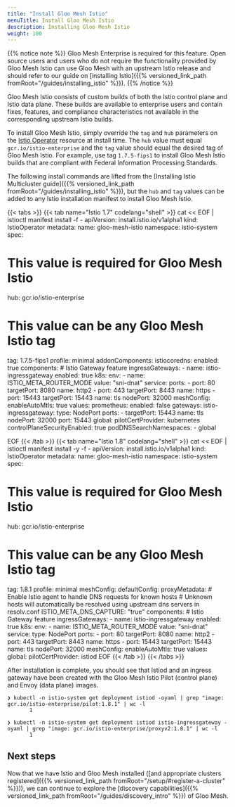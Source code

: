 ```yaml
---
title: "Install Gloo Mesh Istio"
menuTitle: Install Gloo Mesh Istio
description: Installing Gloo Mesh Istio
weight: 100
---
```


{{% notice note %}}
Gloo Mesh Enterprise is required for this feature. Open source users and users who do not require the functionality
provided by Gloo Mesh Istio can use Gloo Mesh with an upstream Istio release and should refer to our guide on [installing Istio]({{% versioned_link_path fromRoot="/guides/installing_istio" %}}).
{{% /notice %}}

Gloo Mesh Istio consists of custom builds of both the Istio control plane and Istio data plane. These builds are available to
enterprise users and contain fixes, features, and compliance characteristics not available in the corresponding upstream
Istio builds.

To install Gloo Mesh Istio, simply override the `tag` and `hub` parameters on the [Istio Operator](https://istio.io/latest/docs/reference/config/istio.operator.v1alpha1/)
resource at install time. The `hub` value must equal `gcr.io/istio-enterprise` and the `tag` value should equal the
desired tag of Gloo Mesh Istio. For example, use tag `1.7.5-fips1` to install Gloo Mesh Istio builds that are compliant
with Federal Information Processing Standards.

The following install commands are lifted from the [Installing Istio Multicluster guide]({{% versioned_link_path fromRoot="/guides/installing_istio" %}}),
but the `hub` and `tag` values can be added to any Istio installation manifest to install Gloo Mesh Istio.

{{< tabs >}}
{{< tab name="Istio 1.7" codelang="shell" >}}
cat << EOF | istioctl manifest install -f -
apiVersion: install.istio.io/v1alpha1
kind: IstioOperator
metadata:
  name: gloo-mesh-istio
  namespace: istio-system
spec:
  # This value is required for Gloo Mesh Istio
  hub: gcr.io/istio-enterprise
  # This value can be any Gloo Mesh Istio tag
  tag: 1.7.5-fips1
  profile: minimal
  addonComponents:
    istiocoredns:
      enabled: true
  components:
    # Istio Gateway feature
    ingressGateways:
      - name: istio-ingressgateway
        enabled: true
        k8s:
          env:
            - name: ISTIO_META_ROUTER_MODE
              value: "sni-dnat"
          service:
            ports:
              - port: 80
                targetPort: 8080
                name: http2
              - port: 443
                targetPort: 8443
                name: https
              - port: 15443
                targetPort: 15443
                name: tls
                nodePort: 32000
  meshConfig:
    enableAutoMtls: true
  values:
    prometheus:
      enabled: false
    gateways:
      istio-ingressgateway:
        type: NodePort
        ports:
          - targetPort: 15443
            name: tls
            nodePort: 32000
            port: 15443
    global:
      pilotCertProvider: kubernetes
      controlPlaneSecurityEnabled: true
      podDNSSearchNamespaces:
        - global

EOF
{{< /tab >}}
{{< tab name="Istio 1.8" codelang="shell" >}}
cat << EOF | istioctl manifest install -y -f -
apiVersion: install.istio.io/v1alpha1
kind: IstioOperator
metadata:
  name: gloo-mesh-istio
  namespace: istio-system
spec:
  # This value is required for Gloo Mesh Istio
  hub: gcr.io/istio-enterprise
  # This value can be any Gloo Mesh Istio tag
  tag: 1.8.1
  profile: minimal
  meshConfig:
    defaultConfig:
      proxyMetadata:
        # Enable Istio agent to handle DNS requests for known hosts
        # Unknown hosts will automatically be resolved using upstream dns servers in resolv.conf
        ISTIO_META_DNS_CAPTURE: "true"
  components:
    # Istio Gateway feature
    ingressGateways:
    - name: istio-ingressgateway
      enabled: true
      k8s:
        env:
          - name: ISTIO_META_ROUTER_MODE
            value: "sni-dnat"
        service:
          type: NodePort
          ports:
            - port: 80
              targetPort: 8080
              name: http2
            - port: 443
              targetPort: 8443
              name: https
            - port: 15443
              targetPort: 15443
              name: tls
              nodePort: 32000
  meshConfig:
    enableAutoMtls: true
  values:
    global:
      pilotCertProvider: istiod
EOF
{{< /tab >}}
{{< /tabs >}}

After installation is complete, you should see that Istiod and an ingress gateway have been created with the Gloo Mesh Istio
Pilot (control plane) and Envoy (data plane) images.

```shell
❯ kubectl -n istio-system get deployment istiod -oyaml | grep "image: gcr.io/istio-enterprise/pilot:1.8.1" | wc -l
       1

❯ kubectl -n istio-system get deployment istiod istio-ingressgateway -oyaml | grep "image: gcr.io/istio-enterprise/proxyv2:1.8.1" | wc -l
       1
```

## Next steps

Now that we have Istio and Gloo Mesh installed ([and appropriate clusters registered]({{% versioned_link_path fromRoot="/setup/#register-a-cluster" %}})), we can continue to explore the [discovery capabilities]({{% versioned_link_path fromRoot="/guides/discovery_intro" %}}) of Gloo Mesh. 
